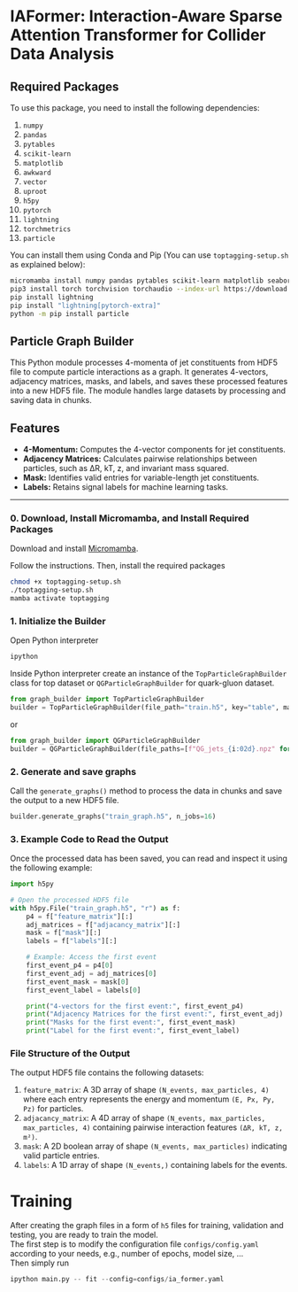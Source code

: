 # IAFormer: Interaction-Aware Sparse Attention Transformer for Collider Data Analysis

## Required Packages
To use this package, you need to install the following dependencies:

1. `numpy`
2. `pandas`
3. `pytables`
4. `scikit-learn`
5. `matplotlib`
6. `awkward`
7. `vector`
8. `uproot`
9. `h5py`
10. `pytorch`
11. `lightning`
12. `torchmetrics`
13. `particle`

You can install them using Conda and Pip (You can use `toptagging-setup.sh` as explained below):

```sh
micromamba install numpy pandas pytables scikit-learn matplotlib seaborn jupyter tqdm awkward vector uproot h5py -c conda-forge -y  
pip3 install torch torchvision torchaudio --index-url https://download.pytorch.org/whl/cu126 # for gpu and cuda  
pip install lightning  
pip install "lightning[pytorch-extra]"  
python -m pip install particle  
```


## Particle Graph Builder

This Python module processes 4-momenta of jet constituents from HDF5 file to compute particle interactions as a graph. It generates 4-vectors, adjacency matrices, masks, and labels, and saves these processed features into a new HDF5 file. The module handles large datasets by processing and saving data in chunks.

## Features

- **4-Momentum:** Computes the 4-vector components for jet constituents.
- **Adjacency Matrices:** Calculates pairwise relationships between particles, such as ∆R, kT, z, and invariant mass squared.
- **Mask:** Identifies valid entries for variable-length jet constituents.
- **Labels:** Retains signal labels for machine learning tasks.


---
### 0. Download, Install Micromamba, and Install Required Packages 
Download and install [Micromamba](https://mamba.readthedocs.io/en/latest/installation/micromamba-installation.html).

Follow the instructions. Then, install the required packages  
```bash
chmod +x toptagging-setup.sh
./toptagging-setup.sh
mamba activate toptagging
```

### 1. Initialize the Builder
Open Python interpreter  
```bash
ipython
```

Inside Python interpreter create an instance of the `TopParticleGraphBuilder` class for top dataset or `QGParticleGraphBuilder` for quark-gluon dataset.

```python
from graph_builder import TopParticleGraphBuilder
builder = TopParticleGraphBuilder(file_path="train.h5", key="table", max_particles=100, chunk_size=1000, max_num_chunks=-1)
```

or

```python
from graph_builder import QGParticleGraphBuilder
builder = QGParticleGraphBuilder(file_paths=[f"QG_jets_{i:02d}.npz" for i in range(16)], key="table", max_particles=100, chunk_size=1000, max_num_chunks=-1)
```

### 2. Generate and save graphs
Call the `generate_graphs()` method to process the data in chunks and save the output to a new HDF5 file.  

```python
builder.generate_graphs("train_graph.h5", n_jobs=16)
```

### 3. Example Code to Read the Output
Once the processed data has been saved, you can read and inspect it using the following example:

```python
import h5py

# Open the processed HDF5 file
with h5py.File("train_graph.h5", "r") as f:
    p4 = f["feature_matrix"][:]
    adj_matrices = f["adjacancy_matrix"][:]
    mask = f["mask"][:]
    labels = f["labels"][:]

    # Example: Access the first event
    first_event_p4 = p4[0]
    first_event_adj = adj_matrices[0]
    first_event_mask = mask[0]
    first_event_label = labels[0]

    print("4-vectors for the first event:", first_event_p4)
    print("Adjacency Matrices for the first event:", first_event_adj)
    print("Masks for the first event:", first_event_mask)
    print("Label for the first event:", first_event_label)
```

### File Structure of the Output

The output HDF5 file contains the following datasets:

1. `feature_matrix`: A 3D array of shape `(N_events, max_particles, 4)` where each entry represents the energy and momentum `(E, Px, Py, Pz)` for particles.  
2. `adjacancy_matrix`: A 4D array of shape `(N_events, max_particles, max_particles, 4)` containing pairwise interaction features `(ΔR, kT, z, m²)`.  
3. `mask`: A 2D boolean array of shape `(N_events, max_particles)` indicating valid particle entries.  
4. `labels`: A 1D array of shape `(N_events,)` containing labels for the events.

# Training
After creating the graph files in a form of `h5` files for training, validation and testing, you are ready to train the model.  
The first step is to modify the configuration file `configs/config.yaml` according to your needs, e.g., number of epochs, model size, ...  
Then simply run
```python
ipython main.py -- fit --config=configs/ia_former.yaml
```
